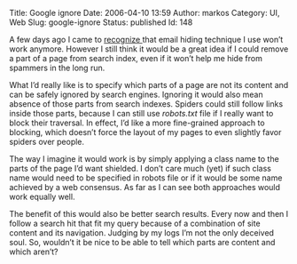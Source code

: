 Title: Google ignore
Date: 2006-04-10 13:59
Author: markos
Category: UI, Web
Slug: google-ignore
Status: published
Id: 148

<html>
 <body>
  <div>
   <p>
    A few days ago I came to
    <a href="javascript-enabled-spiders.html">
     recognize
    </a>
    that email hiding technique I use won’t work anymore. However I still think it would be a great idea if I could remove a part of a page from search index, even if it won’t help me hide from spammers in the long run.
   </p>
   <p>
    What I’d really like is to specify which parts of a page are not its content and can be safely ignored by search engines. Ignoring it would also mean absence of those parts from search indexes. Spiders could still follow links inside those parts, because I can still use
    <em>
     robots.txt
    </em>
    file if I really want to block their traversal. In effect, I’d like a more fine-grained approach to blocking, which doesn’t force the layout of my pages to even slightly favor spiders over people.
   </p>
   <p>
    The way I imagine it would work is by simply applying a class name to the parts of the page I’d want shielded. I don’t care much (yet) if such class name would need to be specified in robots file or if it would be some name achieved by a web consensus. As far as I can see both approaches would work equally well.
   </p>
   <p>
    The benefit of this would also be better search results. Every now and then I follow a search hit that fit my query because of a combination of site content and its navigation. Judging by my logs I’m not the only deceived soul. So, wouldn’t it be nice to be able to tell which parts are content and which aren’t?
   </p>
  </div>
 </body>
</html>